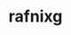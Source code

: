 ---
title: rafnixg
github: https://github.com/rafnixg
mode: dark
transition: 3s
archetype:
  - Little Bit of Everything
---